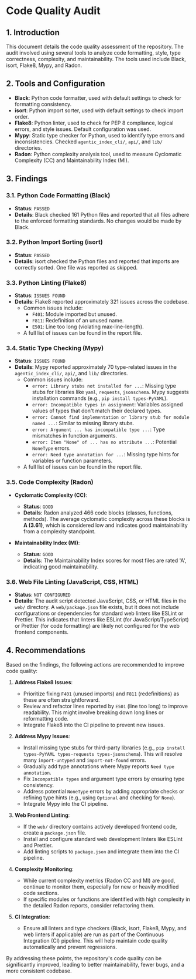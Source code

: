 # Code Quality Audit

## 1. Introduction

This document details the code quality assessment of the repository. The audit involved using several tools to analyze code formatting, style, type correctness, complexity, and maintainability. The tools used include Black, isort, Flake8, Mypy, and Radon.

## 2. Tools and Configuration

*   **Black**: Python code formatter, used with default settings to check for formatting consistency.
*   **isort**: Python import sorter, used with default settings to check import order.
*   **Flake8**: Python linter, used to check for PEP 8 compliance, logical errors, and style issues. Default configuration was used.
*   **Mypy**: Static type checker for Python, used to identify type errors and inconsistencies. Checked `agentic_index_cli/`, `api/`, and `lib/` directories.
*   **Radon**: Python complexity analysis tool, used to measure Cyclomatic Complexity (CC) and Maintainability Index (MI).

## 3. Findings

### 3.1. Python Code Formatting (Black)

*   **Status**: `PASSED`
*   **Details**: Black checked 161 Python files and reported that all files adhere to the enforced formatting standards. No changes would be made by Black.

### 3.2. Python Import Sorting (isort)

*   **Status**: `PASSED`
*   **Details**: isort checked the Python files and reported that imports are correctly sorted. One file was reported as skipped.

### 3.3. Python Linting (Flake8)

*   **Status**: `ISSUES FOUND`
*   **Details**: Flake8 reported approximately 321 issues across the codebase.
    *   Common issues include:
        *   `F401`: Module imported but unused.
        *   `F811`: Redefinition of an unused name.
        *   `E501`: Line too long (violating max-line-length).
    *   A full list of issues can be found in the report file.

### 3.4. Static Type Checking (Mypy)

*   **Status**: `ISSUES FOUND`
*   **Details**: Mypy reported approximately 70 type-related issues in the `agentic_index_cli/`, `api/`, and `lib/` directories.
    *   Common issues include:
        *   `error: Library stubs not installed for ...`: Missing type stubs for libraries like `yaml`, `requests`, `jsonschema`. Mypy suggests installation commands (e.g., `pip install types-PyYAML`).
        *   `error: Incompatible types in assignment`: Variables assigned values of types that don't match their declared types.
        *   `error: Cannot find implementation or library stub for module named ...`: Similar to missing library stubs.
        *   `error: Argument ... has incompatible type ...`: Type mismatches in function arguments.
        *   `error: Item "None" of ... has no attribute ...`: Potential `NoneType` errors.
        *   `error: Need type annotation for ...`: Missing type hints for variables or function parameters.
    *   A full list of issues can be found in the report file.

### 3.5. Code Complexity (Radon)

*   **Cyclomatic Complexity (CC)**:
    *   **Status**: `GOOD`
    *   **Details**: Radon analyzed 466 code blocks (classes, functions, methods). The average cyclomatic complexity across these blocks is **A (3.61)**, which is considered low and indicates good maintainability from a complexity standpoint.

*   **Maintainability Index (MI)**:
    *   **Status**: `GOOD`
    *   **Details**: The Maintainability Index scores for most files are rated 'A', indicating good maintainability.

### 3.6. Web File Linting (JavaScript, CSS, HTML)

*   **Status**: `NOT CONFIGURED`
*   **Details**: The audit script detected JavaScript, CSS, or HTML files in the `web/` directory. A `web/package.json` file exists, but it does not include configurations or dependencies for standard web linters like ESLint or Prettier. This indicates that linters like ESLint (for JavaScript/TypeScript) or Prettier (for code formatting) are likely not configured for the web frontend components.

## 4. Recommendations

Based on the findings, the following actions are recommended to improve code quality:

1.  **Address Flake8 Issues**:
    *   Prioritize fixing `F401` (unused imports) and `F811` (redefinitions) as these are often straightforward.
    *   Review and refactor lines reported by `E501` (line too long) to improve readability. This might involve breaking down long lines or reformatting code.
    *   Integrate Flake8 into the CI pipeline to prevent new issues.

2.  **Address Mypy Issues**:
    *   Install missing type stubs for third-party libraries (e.g., `pip install types-PyYAML types-requests types-jsonschema`). This will resolve many `import-untyped` and `import-not-found` errors.
    *   Gradually add type annotations where Mypy reports `Need type annotation`.
    *   Fix `Incompatible types` and argument type errors by ensuring type consistency.
    *   Address potential `NoneType` errors by adding appropriate checks or refining type hints (e.g., using `Optional` and checking for `None`).
    *   Integrate Mypy into the CI pipeline.

3.  **Web Frontend Linting**:
    *   If the `web/` directory contains actively developed frontend code, create a `package.json` file.
    *   Install and configure standard web development linters like ESLint and Prettier.
    *   Add linting scripts to `package.json` and integrate them into the CI pipeline.

4.  **Complexity Monitoring**:
    *   While current complexity metrics (Radon CC and MI) are good, continue to monitor them, especially for new or heavily modified code sections.
    *   If specific modules or functions are identified with high complexity in the detailed Radon reports, consider refactoring them.

5.  **CI Integration**:
    *   Ensure all linters and type checkers (Black, isort, Flake8, Mypy, and web linters if applicable) are run as part of the Continuous Integration (CI) pipeline. This will help maintain code quality automatically and prevent regressions.

By addressing these points, the repository's code quality can be significantly improved, leading to better maintainability, fewer bugs, and a more consistent codebase.
